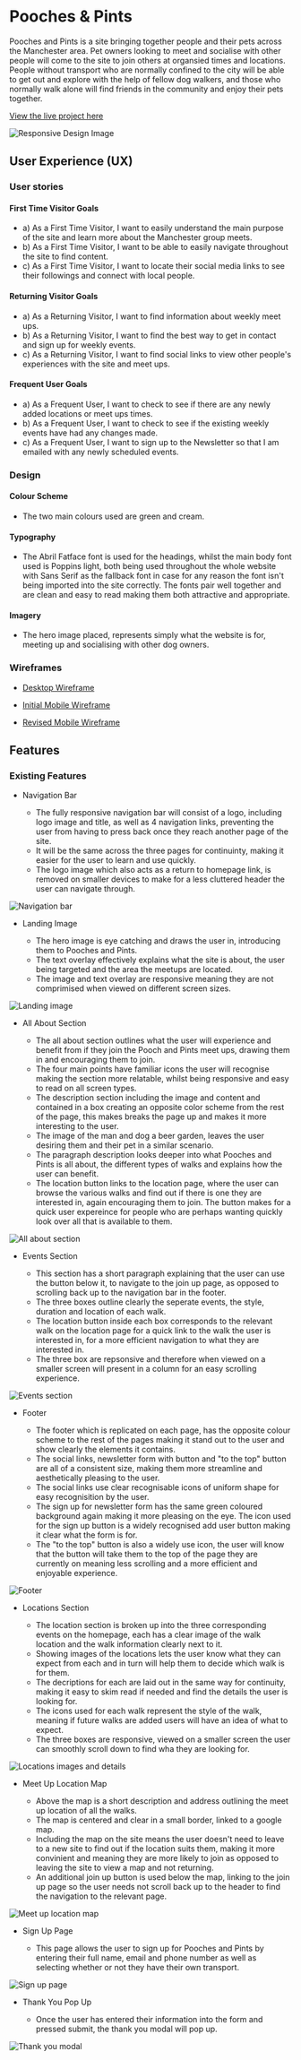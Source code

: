 # Pooches & Pints

Pooches and Pints is a site bringing together people and their pets across the Manchester area. Pet owners looking to meet and socialise with other people will come to the site to join others at organsied times and locations. People without transport who are normally confined to the city will be able to get out and explore with the help of fellow dog walkers, and those who normally walk alone will find friends in the community and enjoy their pets together.

[View the live project here](https://ejdiamond.github.io/pooches_and_pints/index.html)

![Responsive Design Image](assets/images/responsive_design.png)

## User Experience (UX)

### User stories

#### First Time Visitor Goals

- a) As a First Time Visitor, I want to easily understand the main purpose of the site and learn more about the Manchester group meets.
- b) As a First Time Visitor, I want to be able to easily navigate throughout the site to find content.
- c) As a First Time Visitor, I want to locate their social media links to see their followings and connect with local people.

#### Returning Visitor Goals

- a) As a Returning Visitor, I want to find information about weekly meet ups.
- b) As a Returning Visitor, I want to find the best way to get in contact and sign up for weekly events.
- c) As a Returning Visitor, I want to find social links to view other people's experiences with the site and meet ups.

#### Frequent User Goals

- a) As a Frequent User, I want to check to see if there are any newly added locations or meet ups times.
- b) As a Frequent User, I want to check to see if the existing weekly events have had any changes made.
- c) As a Frequent User, I want to sign up to the Newsletter so that I am emailed with any newly scheduled events.

### Design

#### Colour Scheme
- The two main colours used are green and cream.

#### Typography
- The Abril Fatface font is used for the headings, whilst the main body font used is Poppins light, both being used throughout the whole website with Sans Serif as the fallback font in case for any reason the font isn't being imported into the site correctly. The fonts pair well together and are clean and easy to read making them both attractive and appropriate.

#### Imagery
- The hero image placed, represents simply what the website is for, meeting up and socialising with other dog owners.

### Wireframes

* [Desktop Wireframe](https://github.com/EJDiamond/pooches_and_pints/blob/main/assets/images/initial_wireframe.png)

* [Initial Mobile Wireframe](https://github.com/EJDiamond/pooches_and_pints/blob/main/assets/images/initial_mobile_wireframe.png)

* [Revised Mobile Wireframe](https://github.com/EJDiamond/pooches_and_pints/blob/main/assets/images/revised_mobile_wireframe.png)

## Features

### Existing Features

- Navigation Bar

   - The fully responsive navigation bar will consist of a logo, including logo image and title, as well as 4 navigation links, preventing the user from having to press back once they reach another page of the site.
   - It will be the same across the three pages for continuinty, making it easier for the user to learn and use quickly.
   - The logo image which also acts as a return to homepage link, is removed on smaller devices to make for a less cluttered header the user can navigate through.

![Navigation bar](assets/images/navigation_bar.png)

- Landing Image

   - The hero image is eye catching and draws the user in, introducing them to Pooches and Pints.
   - The text overlay effectively explains what the site is about, the user being targeted and the area the meetups are located.
   - The image and text overlay are responsive meaning they are not comprimised when viewed on different screen sizes.

![Landing image](assets/images/landing-image.png)

- All About Section

   - The all about section outlines what the user will experience and benefit from if they join the Pooch and Pints meet ups, drawing them in and encouraging them to join.
   - The four main points have familiar icons the user will recognise making the section more relatable, whilst being responsive and easy to read on all screen types.
   - The description section including the image and content and contained in a box creating an opposite color scheme from the rest of the page, this makes breaks the page up and makes it more interesting to the user.
   - The image of the man and dog a beer garden, leaves the user desiring them and their pet in a similar scenario.
   - The paragraph description looks deeper into what Pooches and Pints is all about, the different types of walks and explains how the user can benefit.
   - The location button links to the location page, where the user can browse the various walks and find out if there is one they are interested in, again encouraging them to join. The button makes for a quick user expereince for people who are perhaps wanting quickly look over all that is available to them. 

![All about section](assets/images/all_about_section.png)

- Events Section

   - This section has a short paragraph explaining that the user can use the button below it, to navigate to the join up page, as opposed to scrolling back up to the navigation bar in the footer.
   - The three boxes outline clearly the seperate events, the style, duration and location of each walk.
   - The location button inside each box corresponds to the relevant walk on the location page for a quick link to the walk the user is interested in, for a more efficient navigation to what they are interested in.
   - The three box are repsonsive and therefore when viewed on a smaller screen will present in a column for an easy scrolling experience.

![Events section](assets/images/event_details.png)

- Footer
   
   - The footer which is replicated on each page, has the opposite colour scheme to the rest of the pages making it stand out to the user and show clearly the elements it contains.
   - The social links, newsletter form with button and "to the top" button are all of a consistent size, making them more streamline and aesthetically pleasing to the user.
   - The social links use clear recognisable icons of uniform shape for easy recognisition by the user.
   - The sign up for newsletter form has the same green coloured background again making it more pleasing on the eye. The icon used for the sign up button is a widely recognised add user button making it clear what the form is for.
   - The "to the top" button is also a widely use icon, the user will know that the button will take them to the top of the page they are currently on meaning less scrolling and a more efficient and enjoyable experience.

![Footer](assets/images/footer.png)

- Locations Section

   - The location section is broken up into the three corresponding events on the homepage, each has a clear image of the walk location and the walk information clearly next to it.
   - Showing images of the locations lets the user know what they can expect from each and in turn will help them to decide which walk is for them.
   - The decriptions for each are laid out in the same way for continuity, making it easy to skim read if needed and find the details the user is looking for.
   - The icons used for each walk represent the style of the walk, meaning if future walks are added users will have an idea of what to expect.
   - The three boxes are responsive, viewed on a smaller screen the user can smoothly scroll down to find wha they are looking for.

![Locations images and details](assets/images/location_descriptions.png)

- Meet Up Location Map
   
   - Above the map is a short description and address outlining the meet up location of all the walks.
   - The map is centered and clear in a small border, linked to a google map.
   - Including the map on the site means the user doesn't need to leave to a new site to find out if the location suits them, making it more convinient and meaning they are more likely to join as opposed to leaving the site to view a map and not returning.
   - An additional join up button is used below the map, linking to the join up page so the user needs not scroll back up to the header to find the navigation to the relevant page.

![Meet up location map](assets/images/map.png)

- Sign Up Page

   - This page allows the user to sign up for Pooches and Pints by entering their full name, email and phone number as well as selecting whether or not they have their own transport.

![Sign up page](assets/images/sign_up_form.png)

- Thank You Pop Up

   - Once the user has entered their information into the form and pressed submit, the thank you modal will pop up.

![Thank you modal](assets/images/thank_you_modal.png)
